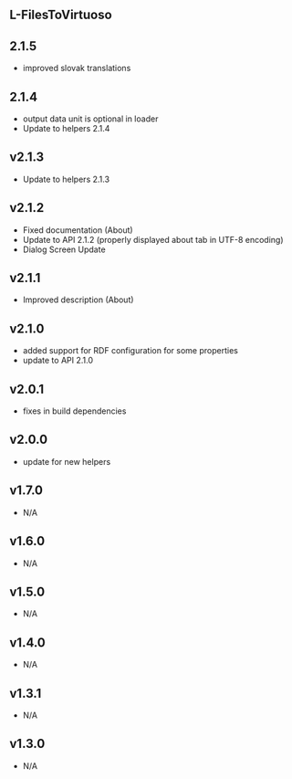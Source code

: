 L-FilesToVirtuoso
----------

2.1.5
---
* improved slovak translations

2.1.4
---
* output data unit is optional in loader
* Update to helpers 2.1.4

v2.1.3
---
* Update to helpers 2.1.3

v2.1.2
---
* Fixed documentation (About)
* Update to API 2.1.2 (properly displayed about tab in UTF-8 encoding)
* Dialog Screen Update

v2.1.1
---
* Improved description (About)

v2.1.0
---
* added support for RDF configuration for some properties
* update to API 2.1.0

v2.0.1
---
* fixes in build dependencies

v2.0.0
---
* update for new helpers

v1.7.0
---
* N/A

v1.6.0
---
* N/A

v1.5.0
---
* N/A

v1.4.0
---
* N/A

v1.3.1
---
* N/A

v1.3.0
---
* N/A